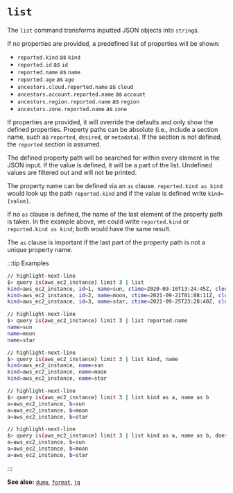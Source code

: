 # `list`

The `list` command transforms inputted JSON objects into `string`s.

If no properties are provided, a predefined list of properties will be shown:

- `reported.kind` as `kind`
- `reported.id` as `id`
- `reported.name` as `name`
- `reported.age` as `age`
- `ancestors.cloud.reported.name` as `cloud`
- `ancestors.account.reported.name` as `account`
- `ancestors.region.reported.name` as `region`
- `ancestors.zone.reported.name` as `zone`

If properties are provided, it will override the defaults and only show the defined properties. Property paths can be absolute (i.e., include a section name, such as `reported`, `desired`, or `metadata`). If the section is not defined, the `reported` section is assumed.

The defined property path will be searched for within every element in the JSON input. If the value is defined, it will be a part of the list. Undefined values are filtered out and will not be printed.

The property name can be defined via an `as` clause. `reported.kind as kind` would look up the path `reported.kind` and if the value is defined write `kind={value}`.

If no `as` clause is defined, the name of the last element of the property path is taken. In the example above, we could write `reported.kind` or `reported.kind as kind`; both would have the same result.

The `as` clause is important if the last part of the property path is not a unique property name.

:::tip Examples

```bash
// highlight-next-line
$> query is(aws_ec2_instance) limit 3 | list
kind=aws_ec2_instance, id=1, name=sun, ctime=2020-09-10T13:24:45Z, cloud=aws, account=prod, region=us-west-2
kind=aws_ec2_instance, id=2, name=moon, ctime=2021-09-21T01:08:11Z, cloud=aws, account=dev, region=us-west-2
kind=aws_ec2_instance, id=3, name=star, ctime=2021-09-25T23:28:40Z, cloud=aws, account=int, region=us-east-1
```

```bash
// highlight-next-line
$> query is(aws_ec2_instance) limit 3 | list reported.name
name=sun
name=moon
name=star
```

```bash title="Section name is missing, reported is used automatically"
// highlight-next-line
$> query is(aws_ec2_instance) limit 3 | list kind, name
kind=aws_ec2_instance, name=sun
kind=aws_ec2_instance, name=moon
kind=aws_ec2_instance, name=star
```

```bash
// highlight-next-line
$> query is(aws_ec2_instance) limit 3 | list kind as a, name as b
a=aws_ec2_instance, b=sun
a=aws_ec2_instance, b=moon
a=aws_ec2_instance, b=star
```

```bash
// highlight-next-line
$> query is(aws_ec2_instance) limit 3 | list kind as a, name as b, does_not_exist
a=aws_ec2_instance, b=sun
a=aws_ec2_instance, b=moon
a=aws_ec2_instance, b=star
```

:::

**See also:** [`dump`](./dump.md), [`format`](./format.md), [`jq`](./jq.md)
